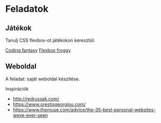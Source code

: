 # Feladatok

## Játékok

Tanulj CSS flexbox-ot játékokon keresztül:

[Coding fantasy](https://codingfantasy.com/games/flexboxadventure)
[Flexbox froggy](https://codepip.com/games/flexbox-froggy/)

## Weboldal

A feladat: saját weboldal készítése.

Inspirációk

- http://redrussak.com/
- https://www.orestisgeorgiou.com/
- https://www.themuse.com/advice/the-35-best-personal-websites-weve-ever-seen
